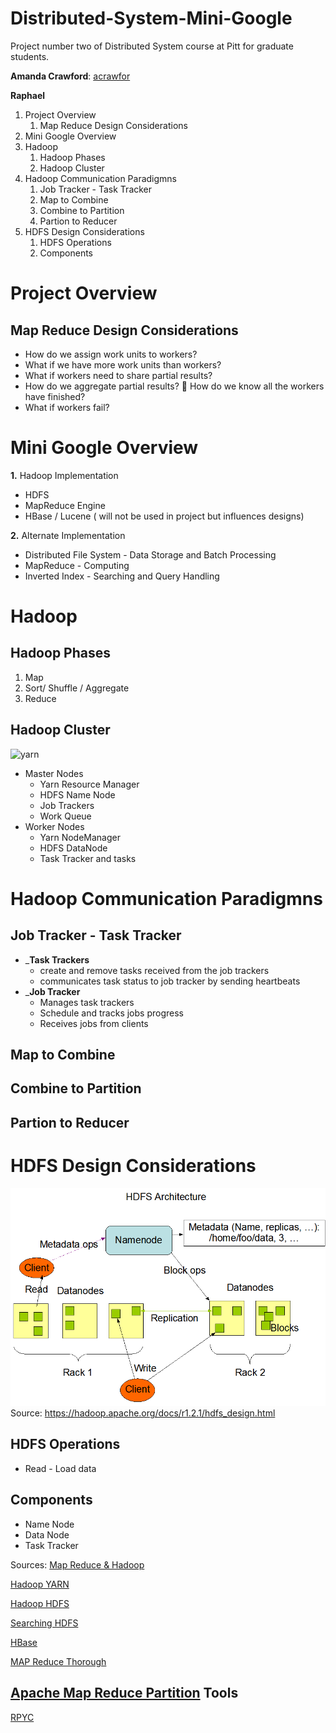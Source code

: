 Distributed-System-Mini-Google
===========
Project number two of Distributed System course at Pitt for graduate students.


 __Amanda Crawford__: [acrawfor](https://github.com/acrawfor)

 __Raphael__


1. Project Overview
    1. Map Reduce Design Considerations
2. Mini Google Overview
3. Hadoop
    1. Hadoop Phases
    2. Hadoop Cluster
4. Hadoop Communication Paradigmns
    1. Job Tracker - Task Tracker
    2. Map to Combine
    3. Combine to Partition
    4. Partion to Reducer
5. HDFS Design Considerations
    1. HDFS Operations
    2. Components

# Project Overview
## Map Reduce Design Considerations
* How do we assign work units to workers?
* What if we have more work units than workers?
* What if workers need to share partial results? 
* How do we aggregate partial results?  How do we know all the workers have finished?
*  What if workers fail?

# Mini Google Overview
__1.__ Hadoop Implementation 
* HDFS
* MapReduce Engine
* HBase / Lucene ( will not be used in project but influences designs)

__2.__ Alternate Implementation 
* Distributed File System - Data Storage and Batch Processing
* MapReduce - Computing 
* Inverted Index - Searching and Query Handling

# Hadoop  
## Hadoop Phases 
1. Map
2. Sort/ Shuffle / Aggregate
3. Reduce 
   

## Hadoop Cluster
![yarn](https://2xbbhjxc6wk3v21p62t8n4d4-wpengine.netdna-ssl.com/wp-content/uploads/2012/08/yarnflow1.png)
* Master Nodes
    * Yarn Resource Manager
    * HDFS Name Node
    * Job Trackers 
    * Work Queue
* Worker Nodes
    * Yarn NodeManager 
    * HDFS DataNode
    * Task Tracker and tasks

# Hadoop Communication Paradigmns

## Job Tracker - Task Tracker 
* ___Task Trackers__ 
    * create and remove tasks received from the job trackers 
    * communicates task status to job tracker by sending heartbeats
* ___Job Tracker__
    * Manages task trackers 
    * Schedule and tracks jobs progress
    * Receives jobs from clients

## Map to Combine


## Combine to Partition

## Partion to Reducer

# HDFS Design Considerations
![hdfsarchitecture](/assets/hdfsarchitecture.gif)
Source: https://hadoop.apache.org/docs/r1.2.1/hdfs_design.html



## HDFS Operations
* Read - Load data 

## Components
* Name Node 
* Data Node
* Task Tracker 


Sources:
[Map Reduce & Hadoop](http://www-scf.usc.edu/~shin630/Youngmin/files/HadoopInvertedIndexV5.pdf)

[Hadoop YARN](https://hortonworks.com/blog/apache-hadoop-yarn-resourcemanager/)

[Hadoop HDFS](https://hortonworks.com/blog/thinking-about-the-hdfs-vs-other-storage-technologies/)

[Searching HDFS](http://www.drdobbs.com/parallel/indexing-and-searching-on-a-hadoop-distr/226300241?pgno=3)

[HBase](https://www.tutorialspoint.com/hbase/hbase_overview.htm)

[MAP Reduce Thorough](https://developer.yahoo.com/hadoop/tutorial/module4.html#wordcount)


[Apache Map Reduce Partition](https://hadoop.apache.org/docs/stable/hadoop-mapreduce-client/hadoop-mapreduce-client-core/MapReduceTutorial.html)
Tools 
-----
[RPYC](https://rpyc.readthedocs.io/en/latest/)





